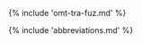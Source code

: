 <!-- section: fuzzy matches (tra) -->
{% include 'omt-tra-fuz.md' %}

{% include 'abbreviations.md' %}

